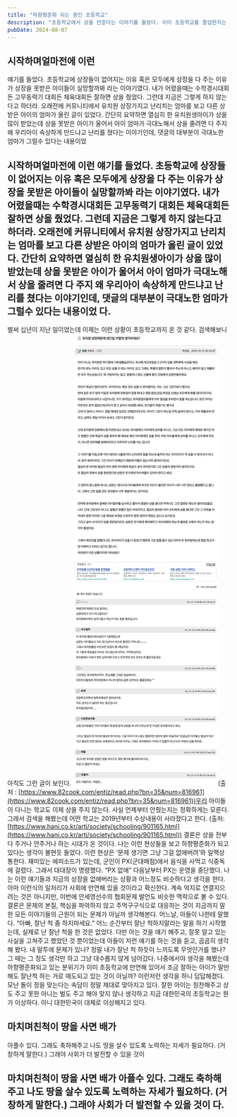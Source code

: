 ```yaml
---
title: "하향평준화 되는 중인 초등학교"
description: "초등학교에서 상을 안준다는 이야기를 들었다. 이미 초등학교를 졸업한지는 30년이 지났기 때문에 관심도 없었고 모를 수 밖에 없는 이야기 였다. 그런데 상을 안주는 이유가 상을 못받은 아이들 때문이라는 얘기를 듣고 고민해본다."
pubDate: 2024-08-07
---
```


## 시작하며얼마전에 이런

얘기를 들었다. 초등학교에 상장들이 없어지는 이유 혹은 모두에게 상장을 다 주는 이유가 상장을 못받은 아이들이 실망할까봐 라는 이야기였다. 내가 어렸을때는 수학경시대회든 고무동력기 대회든 체육대회든 잘하면 상을 줬었다. 그런데 지금은 그렇게 하지 않는다고 하더라. 오래전에 커뮤니티에서 유치원 상장가지고 난리치는 엄마를 보고 다른 상받은 아이의 엄마가 올린 글이 있었다. 간단히 요약하면 열심히 한 유치원생아이가 상을 많이 받았는데 상을 못받은 아이가 울어서 아이 엄마가 극대노해서 상을 줄려면 다 주지 왜 우리아이 속상하게 만드냐고 난리를 쳤다는 이야기인데, 댓글의 대부분이 극대노한 엄마가 그럴수 있다는 내용이었
## 시작하며얼마전에 이런 얘기를 들었다. 초등학교에 상장들이 없어지는 이유 혹은 모두에게 상장을 다 주는 이유가 상장을 못받은 아이들이 실망할까봐 라는 이야기였다. 내가 어렸을때는 수학경시대회든 고무동력기 대회든 체육대회든 잘하면 상을 줬었다. 그런데 지금은 그렇게 하지 않는다고 하더라. 오래전에 커뮤니티에서 유치원 상장가지고 난리치는 엄마를 보고 다른 상받은 아이의 엄마가 올린 글이 있었다. 간단히 요약하면 열심히 한 유치원생아이가 상을 많이 받았는데 상을 못받은 아이가 울어서 아이 엄마가 극대노해서 상을 줄려면 다 주지 왜 우리아이 속상하게 만드냐고 난리를 쳤다는 이야기인데, 댓글의 대부분이 극대노한 엄마가 그럴수 있다는 내용이었 다.

벌써 십년이 지난 일이었는데 이제는 이런 상황이 초등학교까지 온 것 같다.
검색해보니 아직도 그런 글이 보인다.
![(출처 : https://www.82cook.com/entiz/read.php?bn=35&num=816961)](/content/images/2024/08/DraggedImage-7.png)(출처 : [https://www.82cook.com/entiz/read.php?bn=35&num=816961](https://www.82cook.com/entiz/read.php?bn=35&num=816961))우리 아이들이 다니는 학교도 이제 상을 주지 않는다. 사실 언제부터 안줬는지는 정확하게는 모른다. 그래서 검색을 해봤는데 어떤 학교는 2019년부터 수상내용이 사라졌다고 한다. (출처: [https://www.hani.co.kr/arti/society/schooling/901165.html](https://www.hani.co.kr/arti/society/schooling/901165.html))
결론은 상을 전부다 주거나 안주거나 하는 시대가 온 것이다. 나는 이런 현상들을 보고 하향평준화가 되고 있다는 생각이 불현듯 들었다. 이런 현상은 ‘문제 생기면 그냥 그걸 없애버려’와 일맥상통한다. 재미있는 에피소드가 있는데, 군인이 PX(군대매점)에서 음식을 사먹고 식중독에 걸렸다. 그래서 대대장이 명령했다. “PX 없애” 다음날부터 PX는 운영을 중단했다. 나는 이런 얘기들과 지금의 상장을 없애버리는 상황과 어느정도 비슷하다고 생각을 한다. 아마 이런식의 일처리가 사회에 만연해 있을 것이라고 확신한다. 계속 억지로 연결지으려는 것은 아니지만, 이번에 안세영선수의 협회문제 발언도 비슷한 맥락으로 볼 수 있다. 결론은 문제의 본질, 핵심을 파악하지 않고 주먹구구식으로 대응하는 것이 지금까지 말한 모든 이야기들의 근원이 되는 문제가 아닐까 생각해본다.
어느날, 아들이 나한테 말했다.
“아빠, 잘난 척 좀 하지마세요.”
어느 순간부터 잘난 척하지말라는 말을 하기 시작했는데, 실제로 난 잘난 척을 한 것은 없었다. 다만 아는 것을 얘기 해주고, 잘못 알고 있는 사실을 고쳐주고 했었던 것 뿐이었는데 아들이 저런 얘기를 하는 것을 듣고, 곰곰히 생각해 봤다. 내 말투에 문제가 있나? 정말 내가 잘난 척 하듯이 느끼도록 무엇인가를 했나? 그 때는 그 정도 생각만 하고 그냥 대수롭지 않게 넘어갔다. 나중에서야 생각을 해봤는데 하향평준화되고 있는 분위기가 이미 초등학교에 만연해 있어서 조금 잘하는 아이가 말만해도 잘난척 하는 거로 매도되고 있는 것이 아닐까? 이런저런 생각을 하니 답답해졌다. 모난 돌이 정을 맞는다는 속담이 정말 제대로 맞아지고 있다.
잘한 아이는 칭찬해주고 상도 주고 못한 아니는 벌도 주고 해야 맞지 않나 생각하고 지금 대한민국의 초등학교는 뭔가 이상하다. 아니 대한민국이 대체로 이상해지고 있다.

## 마치며친척이 땅을 사면 배가

아플수 있다. 그래도 축하해주고 나도 땅을 살수 있도록 노력하는 자세가 필요하다. (거창하게 말한다.) 그래야 사회가 더 발전할 수 있을 것이
## 마치며친척이 땅을 사면 배가 아플수 있다. 그래도 축하해주고 나도 땅을 살수 있도록 노력하는 자세가 필요하다. (거창하게 말한다.) 그래야 사회가 더 발전할 수 있을 것이 다.
